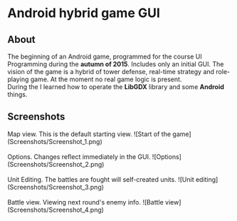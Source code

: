 # Android hybrid game GUI


<h2>About</h2>
The beginning of an Android game, programmed for the course UI Programming during the <b>autumn of 2015</b>. Includes only an initial GUI. The vision of the game is a hybrid of tower defense, real-time strategy and role-playing game. At the moment no real game logic is present.<br>
During the I learned how to operate the <b>LibGDX</b> library and some <b>Android</b> things.
<br>


<h2>Screenshots</h2>
Map view. This is the default starting view.
![Start of the game](Screenshots/Screenshot_1.png)<br><br>
Options. Changes reflect immediately in the GUI.
![Options](Screenshots/Screenshot_2.png)<br><br>
Unit Editing. The battles are fought will self-created units.
![Unit editing](Screenshots/Screenshot_3.png)<br><br>
Battle view. Viewing next round's enemy info.
![Battle view](Screenshots/Screenshot_4.png)
